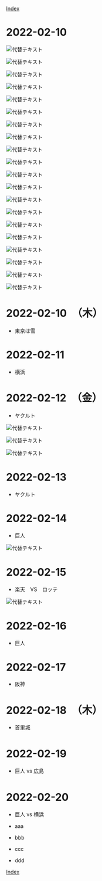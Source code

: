 [Index](index)

# 2022-02-10








![代替テキスト](./2022-02-10/PXL_20220216_002135144.jpg)

![代替テキスト](./2022-02-10/PXL_20220216_042201827.jpg)

![代替テキスト](./2022-02-10/PXL_20220216_042309703.jpg)

![代替テキスト](./2022-02-10/PXL_20220217_021830769.jpg)

![代替テキスト](./2022-02-10/PXL_20220217_030805547.jpg)

![代替テキスト](./2022-02-10/PXL_20220217_030809942.jpg)

![代替テキスト](./2022-02-10/PXL_20220217_054949037.jpg)

![代替テキスト](./2022-02-10/PXL_20220217_084738419.jpg)

![代替テキスト](./2022-02-10/PXL_20220217_084816622.jpg)

![代替テキスト](./2022-02-10/PXL_20220218_053734065.jpg)

![代替テキスト](./2022-02-10/PXL_20220218_064804008.jpg)

![代替テキスト](./2022-02-10/PXL_20220218_064814067.jpg)

![代替テキスト](./2022-02-10/PXL_20220219_091312570.jpg)

![代替テキスト](./2022-02-10/PXL_20220219_091315085.jpg)

![代替テキスト](./2022-02-10/PXL_20220219_091317412.jpg)

![代替テキスト](./2022-02-10/PXL_20220219_092316551.jpg)

![代替テキスト](./2022-02-10/PXL_20220219_093237698.jpg)

![代替テキスト](./2022-02-10/PXL_20220219_095250530.jpg)

![代替テキスト](./2022-02-10/PXL_20220219_095253721.jpg)

![代替テキスト](./2022-02-10/PXL_20220220_055013439.jpg)


# 2022-02-10　（木）

* 東京は雪
# 2022-02-11

* 横浜
# 2022-02-12　（金）

* ヤクルト

![代替テキスト](./2022-02-10/PXL_20220213_051753509.jpg)

![代替テキスト](./2022-02-10/PXL_20220213_051753509.jpg)

![代替テキスト](./2022-02-10/PXL_20220215_060447346.jpg)

# 2022-02-13

* ヤクルト
# 2022-02-14

* 巨人

![代替テキスト](./2022-02-10/PXL_20220214_052123825.jpg)

# 2022-02-15

* 楽天　VS　ロッテ

![代替テキスト](./2022-02-10/PXL_20220215_024958365.jpg)

# 2022-02-16

* 巨人
# 2022-02-17

* 阪神
# 2022-02-18　（木）

* 首里城
  
# 2022-02-19　

* 巨人 vs 広島
 
# 2022-02-20　

* 巨人 vs 横浜 

* aaa
* bbb
* ccc
* ddd
  
[Index](index)